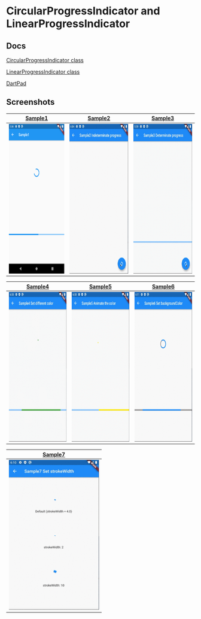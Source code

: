# CircularProgressIndicator and LinearProgressIndicator

## Docs

[CircularProgressIndicator class](https://api.flutter.dev/flutter/material/CircularProgressIndicator-class.html)

[LinearProgressIndicator class](https://api.flutter.dev/flutter/material/LinearProgressIndicator-class.html)

[DartPad](https://dartpad.dev/d460887ddeae943e2cfc899ab2c0e248)

## Screenshots

|[Sample1](lib/pages/sample1.dart)|[Sample2](lib/pages/sample2.dart)|[Sample3](lib/pages/sample3.dart)|
|:-:|:-:|:-:|
|<img src="./screenshots/Sample1.png" height="400" alt="Screenshot"/>|<img src="./screenshots/gif/Sample2.gif" height="400" alt="Screenshot"/>|<img src="./screenshots/gif/Sample3.gif" height="400" alt="Screenshot"/>|


|[Sample4](lib/pages/sample4.dart)|[Sample5](lib/pages/sample5.dart)|[Sample6](lib/pages/sample6.dart)|
|:-:|:-:|:-:|
|<img src="./screenshots/gif/Sample4.gif" height="400" alt="Screenshot"/>|<img src="./screenshots/gif/Sample5.gif" height="400" alt="Screenshot"/>|<img src="./screenshots/gif/Sample6.gif" height="400" alt="Screenshot"/>|

|[Sample7](lib/pages/sample7.dart)|
|:-:|
|<img src="./screenshots/gif/Sample7.gif" height="400" alt="Screenshot"/>|

